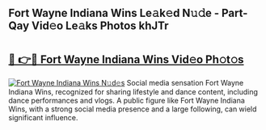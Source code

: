 ## Fort Wayne Indiana Wins Le𝚊k𝚎d N𝚞𝚍e - Part-Qay Vid𝚎o Le𝚊ks Photos khJTr

# <h2><a href="http://fbb98d.evod.top/?m=Fort+Wayne+Indiana+Wins">🔗 👉🔴 Fort Wayne Indiana Wins Vid𝚎o Ph𝚘t𝚘s</a></h2>

[![Fort Wayne Indiana Wins N𝚞d𝚎s](https://i.imgur.com/8V9OHl7.gif)](http://fbb98d.evod.top/?m=Fort+Wayne+Indiana+Wins)
Social media sensation Fort Wayne Indiana Wins, recognized for sharing lifestyle and dance content, including dance performances and vlogs. A public figure like Fort Wayne Indiana Wins, with a strong social media presence and a large following, can wield significant influence. 
